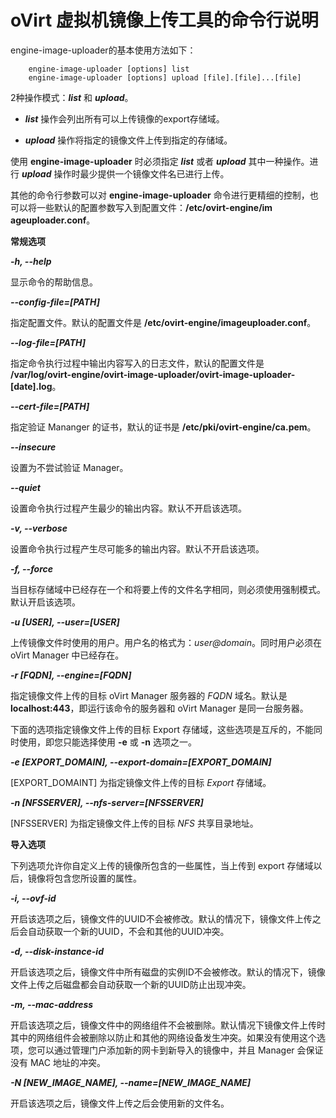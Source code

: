 # oVirt 虚拟机镜像上传工具的命令行说明

engine-image-uploader的基本使用方法如下：

```
    engine-image-uploader [options] list
    engine-image-uploader [options] upload [file].[file]...[file]
```

2种操作模式：***list*** 和 ***upload***。

* ***list*** 操作会列出所有可以上传镜像的export存储域。

* ***upload*** 操作将指定的镜像文件上传到指定的存储域。

使用 **engine-image-uploader** 时必须指定 ***list*** 或者 ***upload*** 其中一种操作。进行 ***upload*** 操作时最少提供一个镜像文件名已进行上传。

其他的命令行参数可以对 **engine-image-uploader** 命令进行更精细的控制，也可以将一些默认的配置参数写入到配置文件：**/etc/ovirt-engine/im ageuploader.conf**。

**常规选项**

***-h, --help***

  显示命令的帮助信息。

***--config-file=[PATH]***

  指定配置文件。默认的配置文件是 **/etc/ovirt-engine/imageuploader.conf**。

***--log-file=[PATH]***

  指定命令执行过程中输出内容写入的日志文件，默认的配置文件是 **/var/log/ovirt-engine/ovirt-image-uploader/ovirt-image-uploader-[date].log**。

***--cert-file=[PATH]***

  指定验证 Mananger 的证书，默认的证书是 **/etc/pki/ovirt-engine/ca.pem**。

***--insecure***

  设置为不尝试验证 Manager。

***--quiet***

  设置命令执行过程产生最少的输出内容。默认不开启该选项。

***-v, --verbose***

  设置命令执行过程产生尽可能多的输出内容。默认不开启该选项。

***-f, --force***

  当目标存储域中已经存在一个和将要上传的文件名字相同，则必须使用强制模式。默认开启该选项。

***-u [USER], --user=[USER]***

  上传镜像文件时使用的用户。用户名的格式为：*user@domain*。同时用户必须在 oVirt Manager 中已经存在。

***-r [FQDN], --engine=[FQDN]***

  指定镜像文件上传的目标 oVirt Manager 服务器的 *FQDN* 域名。默认是 **localhost:443**，即运行该命令的服务器和 oVirt Manager 是同一台服务器。

下面的选项指定镜像文件上传的目标 Export 存储域，这些选项是互斥的，不能同时使用，即您只能选择使用 **-e** 或 **-n** 选项之一。

***-e [EXPORT_DOMAIN], --export-domain=[EXPORT_DOMAIN]***

  [EXPORT_DOMAINT] 为指定镜像文件上传的目标 *Export* 存储域。

***-n [NFSSERVER], --nfs-server=[NFSSERVER]***

  [NFSSERVER] 为指定镜像文件上传的目标 *NFS* 共享目录地址。

**导入选项**

下列选项允许你自定义上传的镜像所包含的一些属性，当上传到 export 存储域以后，镜像将包含您所设置的属性。

***-i, --ovf-id***

  开启该选项之后，镜像文件的UUID不会被修改。默认的情况下，镜像文件上传之后会自动获取一个新的UUID，不会和其他的UUID冲突。

***-d, --disk-instance-id***

  开启该选项之后，镜像文件中所有磁盘的实例ID不会被修改。默认的情况下，镜像文件上传之后磁盘都会自动获取一个新的UUID防止出现冲突。

***-m, --mac-address***

  开启该选项之后，镜像文件中的网络组件不会被删除。默认情况下镜像文件上传时其中的网络组件会被删除以防止和其他的网络设备发生冲突。如果没有使用这个选项，您可以通过管理门户添加新的网卡到新导入的镜像中，并且 Manager 会保证没有 MAC 地址的冲突。

***-N [NEW_IMAGE_NAME], --name=[NEW_IMAGE_NAME]***

  开启该选项之后，镜像文件上传之后会使用新的文件名。
